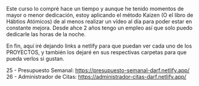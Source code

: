 Este curso lo compré hace un tiempo y aunque he tenido momentos de mayor o menor dedicación, estoy aplicando el método Kaizen (O el libro de Hábtios Atómicos) de al menos realizar un vídeo al día para poder estar en constante mejora.
Desde ahce 2 años tengo un empleo así que solo puedo dedicarle las horas de la noche.

En fin, aquí iré dejando links a netlify para que puedan ver cada uno de los PROYECTOS, y también los dejaré en sus respectivas carpetas para que pueda verlos si gustan.


25 - Presupuesto Semanal: https://presupuesto-semanal-darf.netlify.app/
26 - Administrador de Citas: https://administrador-citas-darf.netlify.app/
